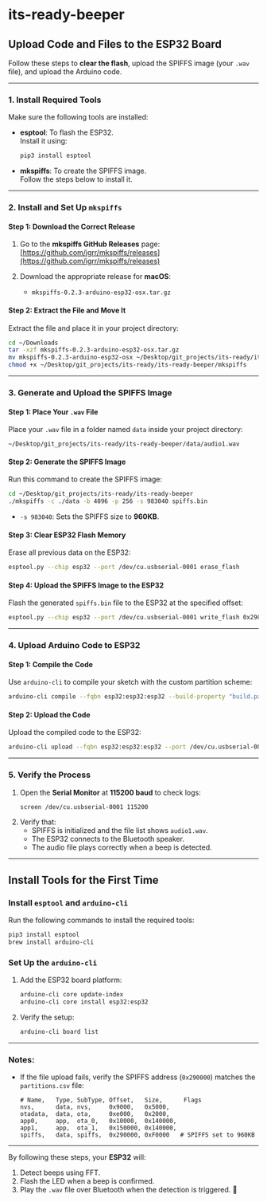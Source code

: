 # its-ready-beeper

## Upload Code and Files to the ESP32 Board

Follow these steps to **clear the flash**, upload the SPIFFS image (your `.wav` file), and upload the Arduino code.

---

### 1. Install Required Tools
Make sure the following tools are installed:
- **esptool**: To flash the ESP32.  
   Install it using:
   ```bash
   pip3 install esptool
   ```
- **mkspiffs**: To create the SPIFFS image.  
   Follow the steps below to install it.

---

### 2. Install and Set Up `mkspiffs`

#### Step 1: Download the Correct Release
1. Go to the **mkspiffs GitHub Releases** page:  
   [https://github.com/igrr/mkspiffs/releases](https://github.com/igrr/mkspiffs/releases)

2. Download the appropriate release for **macOS**:  
   - `mkspiffs-0.2.3-arduino-esp32-osx.tar.gz`

#### Step 2: Extract the File and Move It
Extract the file and place it in your project directory:
```bash
cd ~/Downloads
tar -xzf mkspiffs-0.2.3-arduino-esp32-osx.tar.gz
mv mkspiffs-0.2.3-arduino-esp32-osx ~/Desktop/git_projects/its-ready/its-ready-beeper/mkspiffs
chmod +x ~/Desktop/git_projects/its-ready/its-ready-beeper/mkspiffs
```

---

### 3. Generate and Upload the SPIFFS Image

#### Step 1: Place Your `.wav` File
Place your `.wav` file in a folder named `data` inside your project directory:
```
~/Desktop/git_projects/its-ready/its-ready-beeper/data/audio1.wav
```

#### Step 2: Generate the SPIFFS Image
Run this command to create the SPIFFS image:
```bash
cd ~/Desktop/git_projects/its-ready/its-ready-beeper
./mkspiffs -c ./data -b 4096 -p 256 -s 983040 spiffs.bin
```
- `-s 983040`: Sets the SPIFFS size to **960KB**.

#### Step 3: Clear ESP32 Flash Memory
Erase all previous data on the ESP32:
```bash
esptool.py --chip esp32 --port /dev/cu.usbserial-0001 erase_flash
```

#### Step 4: Upload the SPIFFS Image to the ESP32
Flash the generated `spiffs.bin` file to the ESP32 at the specified offset:
```bash
esptool.py --chip esp32 --port /dev/cu.usbserial-0001 write_flash 0x290000 spiffs.bin
```

---

### 4. Upload Arduino Code to ESP32

#### Step 1: Compile the Code
Use `arduino-cli` to compile your sketch with the custom partition scheme:
```bash
arduino-cli compile --fqbn esp32:esp32:esp32 --build-property "build.partitions=partitions.csv" .
```

#### Step 2: Upload the Code
Upload the compiled code to the ESP32:
```bash
arduino-cli upload --fqbn esp32:esp32:esp32 --port /dev/cu.usbserial-0001
```

---

### 5. Verify the Process
1. Open the **Serial Monitor** at **115200 baud** to check logs:
   ```bash
   screen /dev/cu.usbserial-0001 115200
   ```
2. Verify that:
   - SPIFFS is initialized and the file list shows `audio1.wav`.
   - The ESP32 connects to the Bluetooth speaker.
   - The audio file plays correctly when a beep is detected.

---

## Install Tools for the First Time

### Install `esptool` and `arduino-cli`
Run the following commands to install the required tools:
```bash
pip3 install esptool
brew install arduino-cli
```

### Set Up the `arduino-cli`
1. Add the ESP32 board platform:
   ```bash
   arduino-cli core update-index
   arduino-cli core install esp32:esp32
   ```
2. Verify the setup:
   ```bash
   arduino-cli board list
   ```

---

### Notes:
- If the file upload fails, verify the SPIFFS address (`0x290000`) matches the `partitions.csv` file:
   ```csv
   # Name,   Type, SubType, Offset,   Size,      Flags
   nvs,      data, nvs,     0x9000,   0x5000,
   otadata,  data, ota,     0xe000,   0x2000,
   app0,     app,  ota_0,   0x10000,  0x140000,
   app1,     app,  ota_1,   0x150000, 0x140000,
   spiffs,   data, spiffs,  0x290000, 0xF0000   # SPIFFS set to 960KB
   ```

---

By following these steps, your **ESP32** will:
1. Detect beeps using FFT.
2. Flash the LED when a beep is confirmed.
3. Play the `.wav` file over Bluetooth when the detection is triggered. 🎉